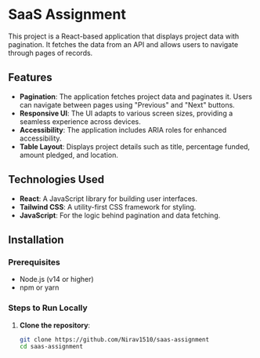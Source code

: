 # SaaS Assignment

This project is a React-based application that displays project data with pagination. It fetches the data from an API and allows users to navigate through pages of records.

## Features

- **Pagination**: The application fetches project data and paginates it. Users can navigate between pages using "Previous" and "Next" buttons.
- **Responsive UI**: The UI adapts to various screen sizes, providing a seamless experience across devices.
- **Accessibility**: The application includes ARIA roles for enhanced accessibility.
- **Table Layout**: Displays project details such as title, percentage funded, amount pledged, and location.

## Technologies Used

- **React**: A JavaScript library for building user interfaces.
- **Tailwind CSS**: A utility-first CSS framework for styling.
- **JavaScript**: For the logic behind pagination and data fetching.

## Installation

### Prerequisites

- Node.js (v14 or higher)
- npm or yarn

### Steps to Run Locally

1. **Clone the repository**:

   ```bash
   git clone https://github.com/Nirav1510/saas-assignment
   cd saas-assignment
